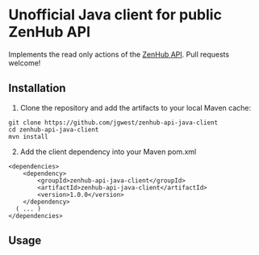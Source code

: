 # Unofficial Java client for public ZenHub API

Implements the read only actions of the [ZenHub API](https://github.com/ZenHubIO/API). Pull requests welcome!


## Installation


1) Clone the repository and add the artifacts to your local Maven cache:
```
git clone https://github.com/jgwest/zenhub-api-java-client
cd zenhub-api-java-client
mvn install
```

2) Add the client dependency into your Maven pom.xml
```
<dependencies>
	<dependency>
		<groupId>zenhub-api-java-client</groupId>
		<artifactId>zenhub-api-java-client</artifactId>
		<version>1.0.0</version>
	</dependency>
  ( ... )
</dependencies>
```


## Usage



